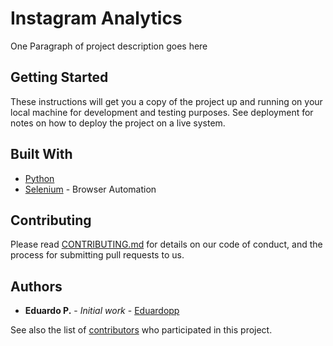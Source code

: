 # Instagram Analytics

One Paragraph of project description goes here

## Getting Started

These instructions will get you a copy of the project up and running on your local machine for development and testing purposes. See deployment for notes on how to deploy the project on a live system.



## Built With

* [Python](https://docs.python.org/3/)
* [Selenium](https://www.seleniumhq.org/docs/) - Browser Automation

## Contributing

Please read [CONTRIBUTING.md](https://gist.github.com/PurpleBooth/b24679402957c63ec426) for details on our code of conduct, and the process for submitting pull requests to us.


## Authors

* **Eduardo P.** - *Initial work* - [Eduardopp](https://github.com/eduardopp)

See also the list of [contributors](https://github.com/your/project/contributors) who participated in this project.
